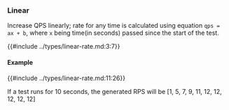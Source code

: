 ### Linear

Increase QPS linearly; rate for any time is calculated using equation `qps = ax + b`,
where `x` being time(in seconds) passed since the start of the test.

{{#include ../types/linear-rate.md:3:7}}

#### Example

{{#include ../types/linear-rate.md:11:26}}

If a test runs for 10 seconds, the generated RPS will be \[1, 5, 7, 9, 11, 12, 12, 12, 12, 12\]